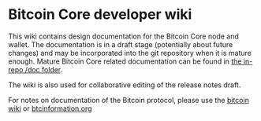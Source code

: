 # Bitcoin Core developer wiki

This wiki contains design documentation for the Bitcoin Core node and wallet.
The documentation is in a draft stage (potentially about future changes) and may be incorporated into the git repository when it is mature enough.
Mature Bitcoin Core related documentation can be found in [the in-repo /doc folder](https://github.com/bitcoin/bitcoin/tree/master/doc).

The wiki is also used for collaborative editing of the release notes draft.

For notes on documentation of the Bitcoin protocol, please use the [bitcoin wiki](https://en.bitcoin.it/wiki/) or [btcinformation.org](https://btcinformation.org/en/developer-reference)